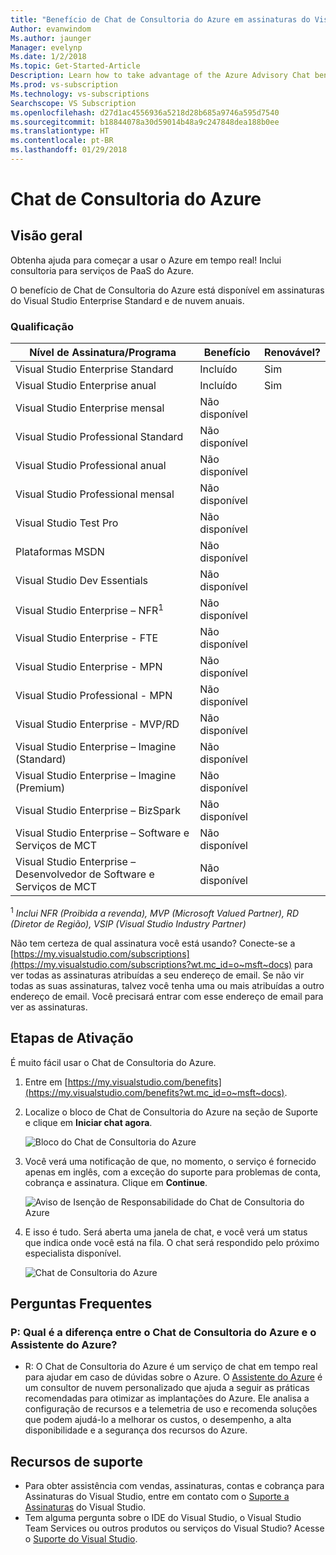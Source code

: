 ```yaml
---
title: "Benefício de Chat de Consultoria do Azure em assinaturas do Visual Studio | Microsoft Docs"
Author: evanwindom
Ms.author: jaunger
Manager: evelynp
Ms.date: 1/2/2018
Ms.topic: Get-Started-Article
Description: Learn how to take advantage of the Azure Advisory Chat benefit included in Visual Studio subscriptions.
Ms.prod: vs-subscription
Ms.technology: vs-subscriptions
Searchscope: VS Subscription
ms.openlocfilehash: d27d1ac4556936a5218d28b685a9746a595d7540
ms.sourcegitcommit: b18844078a30d59014b48a9c247848dea188b0ee
ms.translationtype: HT
ms.contentlocale: pt-BR
ms.lasthandoff: 01/29/2018
---
```

# <a name="azure-advisory-chat"></a>Chat de Consultoria do Azure

## <a name="overview"></a>Visão geral 
Obtenha ajuda para começar a usar o Azure em tempo real! Inclui consultoria para serviços de PaaS do Azure.

O benefício de Chat de Consultoria do Azure está disponível em assinaturas do Visual Studio Enterprise Standard e de nuvem anuais.  

### <a name="eligibility"></a>Qualificação
| Nível de Assinatura/Programa                                 | Benefício               | Renovável?                                                         |
|--------------------------------------------------------------|-----------------------|--------------------------------------------------------------------|
| Visual Studio Enterprise Standard                            | Incluído              | Sim                                                                |
| Visual Studio Enterprise anual                              | Incluído              | Sim                                                                |
| Visual Studio Enterprise mensal                             | Não disponível         |                                                                    |
| Visual Studio Professional Standard                          | Não disponível         |                                                                    |
| Visual Studio Professional anual                            | Não disponível         |                                                                    | 
| Visual Studio Professional mensal                           | Não disponível         |                                                                    |
| Visual Studio Test Pro                                       | Não disponível         |                                                                    |
| Plataformas MSDN                                               | Não disponível         |                                                                    |
| Visual Studio Dev Essentials                                 | Não disponível         |                                                                    |
| Visual Studio Enterprise – NFR<sup>1</sup>                                 | Não disponível         |                                                                    |
| Visual Studio Enterprise - FTE                               | Não disponível         |                                                                    |
| Visual Studio Enterprise - MPN                               | Não disponível         |                                                                    |
| Visual Studio Professional - MPN                             | Não disponível         |                                                                    |
| Visual Studio Enterprise - MVP/RD                            | Não disponível         |                                                                    |
| Visual Studio Enterprise – Imagine (Standard)                | Não disponível         |                                                                    |
| Visual Studio Enterprise – Imagine (Premium)                 | Não disponível         |                                                                    |
| Visual Studio Enterprise – BizSpark                          | Não disponível         |                                                                    |
| Visual Studio Enterprise – Software e Serviços de MCT           | Não disponível         |                                                                    |
| Visual Studio Enterprise – Desenvolvedor de Software e Serviços de MCT | Não disponível         |                                                                    |
<sup>1</sup>  *Inclui NFR (Proibida a revenda), MVP (Microsoft Valued Partner), RD (Diretor de Região), VSIP (Visual Studio Industry Partner)*  

Não tem certeza de qual assinatura você está usando?  Conecte-se a [https://my.visualstudio.com/subscriptions](https://my.visualstudio.com/subscriptions?wt.mc_id=o~msft~docs) para ver todas as assinaturas atribuídas a seu endereço de email. Se não vir todas as suas assinaturas, talvez você tenha uma ou mais atribuídas a outro endereço de email.  Você precisará entrar com esse endereço de email para ver as assinaturas. 

## <a name="activation-steps"></a>Etapas de Ativação

É muito fácil usar o Chat de Consultoria do Azure.
1. Entre em [https://my.visualstudio.com/benefits](https://my.visualstudio.com/benefits?wt.mc_id=o~msft~docs).
2. Localize o bloco de Chat de Consultoria do Azure na seção de Suporte e clique em **Iniciar chat agora**.

    ![Bloco do Chat de Consultoria do Azure](_img/vs-azure-advisory/vs-azure-advisory-tile.png)

3. Você verá uma notificação de que, no momento, o serviço é fornecido apenas em inglês, com a exceção do suporte para problemas de conta, cobrança e assinatura.  Clique em **Continue**.

    ![Aviso de Isenção de Responsabilidade do Chat de Consultoria do Azure](_img/vs-azure-advisory/vs-azure-advisory-disclaimer.png)

4. E isso é tudo.  Será aberta uma janela de chat, e você verá um status que indica onde você está na fila.  O chat será respondido pelo próximo especialista disponível. 

    ![Chat de Consultoria do Azure](_img/vs-azure-advisory/vs-azure-advisory-chat.png)

## <a name="faq"></a>Perguntas Frequentes
### <a name="q--what-is-the-difference-between-azure-advisory-chat-and-azure-advisor"></a>P: Qual é a diferença entre o Chat de Consultoria do Azure e o Assistente do Azure?
-  R: O Chat de Consultoria do Azure é um serviço de chat em tempo real para ajudar em caso de dúvidas sobre o Azure. O [Assistente do Azure](/azure/advisor/advisor-overview) é um consultor de nuvem personalizado que ajuda a seguir as práticas recomendadas para otimizar as implantações do Azure. Ele analisa a configuração de recursos e a telemetria de uso e recomenda soluções que podem ajudá-lo a melhorar os custos, o desempenho, a alta disponibilidade e a segurança dos recursos do Azure.

## <a name="support-resources"></a>Recursos de suporte
-  Para obter assistência com vendas, assinaturas, contas e cobrança para Assinaturas do Visual Studio, entre em contato com o [Suporte a Assinaturas](https://www.visualstudio.com/subscriptions/support/) do Visual Studio.
-  Tem alguma pergunta sobre o IDE do Visual Studio, o Visual Studio Team Services ou outros produtos ou serviços do Visual Studio?  Acesse o [Suporte do Visual Studio](https://www.visualstudio.com/support/). 